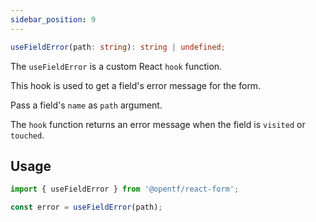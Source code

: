 ```yaml
---
sidebar_position: 9
---
```


```ts
useFieldError(path: string): string | undefined;
```

The `useFieldError` is a custom React `hook` function.

This hook is used to get a field's error message for the form.

Pass a field's `name` as `path` argument.

The `hook` function returns an error message when the field is `visited` or `touched`.

## Usage

```jsx
import { useFieldError } from '@opentf/react-form';

const error = useFieldError(path);
```
